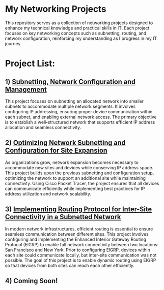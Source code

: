 # My Networking Projects
This repository serves as a collection of networking projects designed to enhance my technical knowledge and practical skills in IT. Each project focuses on key networking concepts such as subnetting, routing, and network configuration, reinforcing my understanding as I progress in my IT journey.

# Project List:
## 1) [Subnetting, Network Configuration and Management](https://github.com/caxylive/Net_Projects/tree/main/projects/001-Subnetting-Network-Configuration-and-Management)
This project focuses on subnetting an allocated network into smaller subnets to accommodate multiple network segments. It involves configuring IP addressing, ensuring proper device communication within each subnet, and enabling external network access. The primary objective is to establish a well-structured network that supports efficient IP address allocation and seamless connectivity.

## 2) [Optimizing Network Subnetting and Configuration for Site Expansion](https://github.com/caxylive/Net_Projects/tree/main/projects/002-Optimizing-Network-Subnetting-and-Configuration-for-Site-Expansion)
As organizations grow, network expansion becomes necessary to accommodate new sites and devices while conserving IP address space. This project builds upon the previous subnetting and configuration setup, optimizing the network to support an additional site while maintaining connectivity. Using Cisco Packet Tracer, the project ensures that all devices can communicate efficiently while implementing best practices for IP address utilization and network scalability.

## 3) [Implementing Routing Protocol for Inter-Site Connectivity in a Subnetted Network](https://github.com/caxylive/Net_Projects/tree/main/projects/003-Implementing-Routing-Protocol-for-Inter-Site-Connectivity-in-a-Subnetted-Network)
In modern network infrastructures, efficient routing is essential to ensure seamless communication between different sites. This project involves configuring and implementing the Enhanced Interior Gateway Routing Protocol (EIGRP) to enable full network connectivity between two locations: San Francisco and New York. Prior to configuring EIGRP, devices within each site could communicate locally, but inter-site communication was not possible. The goal of this project is to enable dynamic routing using EIGRP so that devices from both sites can reach each other efficiently.

## 4) Coming Soon!
